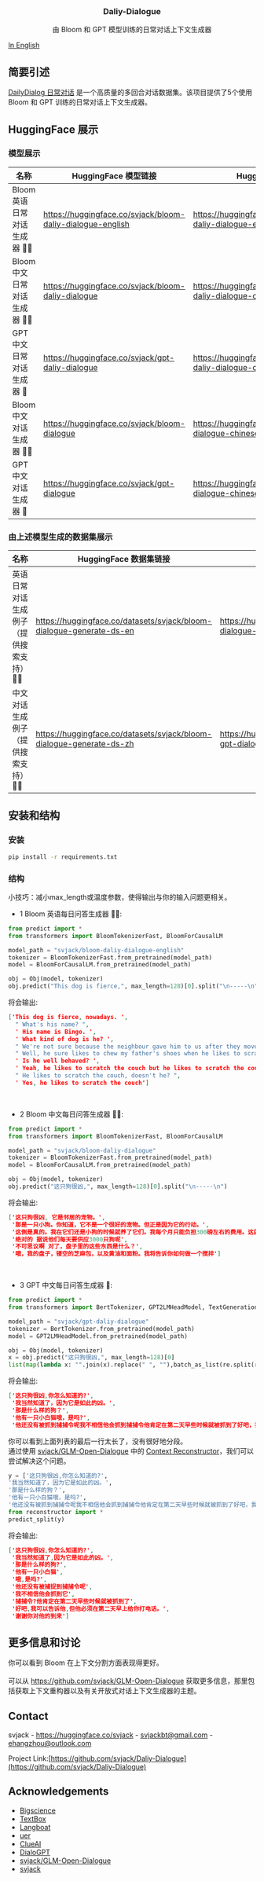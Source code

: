 <!-- PROJECT LOGO -->
<br />
<p align="center">
  <h3 align="center">Daliy-Dialogue</h3>

  <p align="center">
   		由 Bloom 和 GPT 模型训练的日常对话上下文生成器
    <br />
  </p>
</p>

[In English](README_EN.md)

## 简要引述
[DailyDialog 日常对话](https://aclanthology.org/I17-1099/) 是一个高质量的多回合对话数据集。该项目提供了5个使用 Bloom 和 GPT 训练的日常对话上下文生成器。

## HuggingFace 展示

### 模型展示
|名称 |HuggingFace 模型链接| HuggingFace 空间链接 | 语言 |
|---------|--------|-------|-------|
|Bloom 英语日常对话生成器 🦅🌸| https://huggingface.co/svjack/bloom-daliy-dialogue-english | https://huggingface.co/spaces/svjack/bloom-daliy-dialogue-english | English |
|Bloom 中文日常对话生成器 🐰🌸| https://huggingface.co/svjack/bloom-daliy-dialogue | https://huggingface.co/spaces/svjack/bloom-daliy-dialogue-chinese | Chinese |
|GPT 中文日常对话生成器 🐰| https://huggingface.co/svjack/gpt-daliy-dialogue | https://huggingface.co/spaces/svjack/gpt-daliy-dialogue-chinese | Chinese |
|Bloom 中文对话生成器 🐰🌸| https://huggingface.co/svjack/bloom-dialogue | https://huggingface.co/spaces/svjack/bloom-dialogue-chinese | Chinese |
|GPT 中文对话生成器 🐰| https://huggingface.co/svjack/gpt-dialogue | https://huggingface.co/spaces/svjack/gpt-dialogue-chinese | Chinese |

### 由上述模型生成的数据集展示
|名称 |HuggingFace 数据集链接| HuggingFace 空间链接 | 语言 |
|---------|--------|-------|-------|
| 英语日常对话生成例子（提供搜索支持） 🦅🌸| https://huggingface.co/datasets/svjack/bloom-dialogue-generate-ds-en | https://huggingface.co/spaces/svjack/bloom-dialogue-english-sample-search| English |
| 中文对话生成例子（提供搜索支持） 🐰🌸| https://huggingface.co/datasets/svjack/bloom-dialogue-generate-ds-zh | https://huggingface.co/spaces/svjack/bloom-gpt-dialogue-chinese-sample-search | Chinese |

## 安装和结构

### 安装
```bash
pip install -r requirements.txt
```

### 结构

小技巧：减小max_length或温度参数，使得输出与你的输入问题更相关。

* 1 Bloom 英语每日问答生成器 🦅🌸:

```python
from predict import *
from transformers import BloomTokenizerFast, BloomForCausalLM

model_path = "svjack/bloom-daliy-dialogue-english"
tokenizer = BloomTokenizerFast.from_pretrained(model_path)
model = BloomForCausalLM.from_pretrained(model_path)

obj = Obj(model, tokenizer)
obj.predict("This dog is fierce,", max_length=128)[0].split("\n-----\n")
```

将会输出:
```json
['This dog is fierce, nowadays. ',
  " What's his name? ",
  ' His name is Bingo. ',
  ' What kind of dog is he? ',
  " We're not sure because the neighbour gave him to us after they moved away from here. ",
  " Well, he sure likes to chew my father's shoes when he likes to scratch the couch. ",
  ' Is he well behaved? ',
  ' Yeah, he likes to scratch the couch but he likes to scratch the couch regularly. ',
  " He likes to scratch the couch, doesn't he? ",
  ' Yes, he likes to scratch the couch']
```

<br/>

* 2 Bloom 中文每日问答生成器 🐰🌸:

```python
from predict import *
from transformers import BloomTokenizerFast, BloomForCausalLM

model_path = "svjack/bloom-daliy-dialogue"
tokenizer = BloomTokenizerFast.from_pretrained(model_path)
model = BloomForCausalLM.from_pretrained(model_path)

obj = Obj(model, tokenizer)
obj.predict("这只狗很凶,", max_length=128)[0].split("\n-----\n")
```

将会输出:
```json
['这只狗很凶, 它是邻居的宠物。',
 '那是一只小狗。你知道，它不是一个很好的宠物。但正是因为它的行动。',
 '这倒是真的。我在它们还是小狗的时候就养了它们。我每个月只能负担300磅左右的费用。这就像一个大狗，就像电视上的专业厨师一样！',
 '绝对的 据说他们每天要供应3000只狗呢',
 '不可思议啊 对了，盘子里的这些东西是什么？',
 '哦，我的盘子，镂空的芝麻包，以及黄油和面粉。我将告诉你如何做一个搅拌']
```

<br/>

* 3 GPT 中文每日问答生成器 🐰:

```python
from predict import *
from transformers import BertTokenizer, GPT2LMHeadModel, TextGenerationPipeline

model_path = "svjack/gpt-daliy-dialogue"
tokenizer = BertTokenizer.from_pretrained(model_path)
model = GPT2LMHeadModel.from_pretrained(model_path)

obj = Obj(model, tokenizer)
x = obj.predict("这只狗很凶,", max_length=128)[0]
list(map(lambda x: "".join(x).replace(" ", ""),batch_as_list(re.split(r"([。.？?])" ,x), 2)))
```

将会输出:
```json
['这只狗很凶,你怎么知道的?',
 '我当然知道了，因为它是如此的凶。',
 '那是什么样的狗？',
 '他有一只小白猫哦，是吗?',
 '他还没有被抓到捕捕令呢我不相信他会抓到捕捕令他肯定在第二天早些时候就被抓到了好吧，我可以告诉他，但他必须在第二天早上给你打电话谢谢你对他的']
 ```

 你可以看到上面列表的最后一行太长了，没有很好地分段。<br/>
 通过使用 [svjack/GLM-Open-Dialogue](https://github.com/svjack/GLM-Open-Dialogue) 中的 [Context Reconstructor](https://huggingface.co/svjack/T5-dialogue-collect-v5)，我们可以尝试解决这个问题。


 ```python
 y = ['这只狗很凶,你怎么知道的?',
 '我当然知道了，因为它是如此的凶。',
 '那是什么样的狗？',
 '他有一只小白猫哦，是吗?',
 '他还没有被抓到捕捕令呢我不相信他会抓到捕捕令他肯定在第二天早些时候就被抓到了好吧，我可以告诉他，但他必须在第二天早上给你打电话谢谢你对他的']
 from reconstructor import *
 predict_split(y)
 ```

 将会输出:
 ```json
 ['这只狗很凶,你怎么知道的?',
  '我当然知道了,因为它是如此的凶。',
  '那是什么样的狗?',
  '他有一只小白猫',
  '哦,是吗?',
  '他还没有被捕捉到捕捕令呢',
  '我不相信他会抓到它',
  '捕捕令?他肯定在第二天早些时候就被抓到了',
  '好吧,我可以告诉他,但他必须在第二天早上给你打电话。',
  '谢谢你对他的到来']
 ```

## 更多信息和讨论
你可以看到 Bloom 在上下文分割方面表现得更好。<br/><br/>
可以从 https://github.com/svjack/GLM-Open-Dialogue 获取更多信息，那里包括获取上下文重构器以及有关开放式对话上下文生成器的主题。

<!-- CONTACT -->
## Contact

<!--
Your Name - [@your_twitter](https://twitter.com/your_username) - email@example.com
-->
svjack - https://huggingface.co/svjack - svjackbt@gmail.com - ehangzhou@outlook.com

<!--
Project Link: [https://github.com/your_username/repo_name](https://github.com/your_username/repo_name)
-->
Project Link:[https://github.com/svjack/Daliy-Dialogue](https://github.com/svjack/Daliy-Dialogue)


<!-- ACKNOWLEDGEMENTS -->
## Acknowledgements
<!--
* [GitHub Emoji Cheat Sheet](https://www.webpagefx.com/tools/emoji-cheat-sheet)
* [Img Shields](https://shields.io)
* [Choose an Open Source License](https://choosealicense.com)
* [GitHub Pages](https://pages.github.com)
* [Animate.css](https://daneden.github.io/animate.css)
* [Loaders.css](https://connoratherton.com/loaders)
* [Slick Carousel](https://kenwheeler.github.io/slick)
* [Smooth Scroll](https://github.com/cferdinandi/smooth-scroll)
* [Sticky Kit](http://leafo.net/sticky-kit)
* [JVectorMap](http://jvectormap.com)
* [Font Awesome](https://fontawesome.com)
-->
* [Bigscience](https://bigscience.huggingface.co)
* [TextBox](https://github.com/RUCAIBox/TextBox)
* [Langboat](https://huggingface.co/Langboat)
* [uer](https://huggingface.co/uer)
* [ClueAI](https://huggingface.co/ClueAI)
* [DialoGPT](https://github.com/microsoft/DialoGPT)
* [svjack/GLM-Open-Dialogue](https://github.com/svjack/GLM-Open-Dialogue)
* [svjack](https://huggingface.co/svjack)
